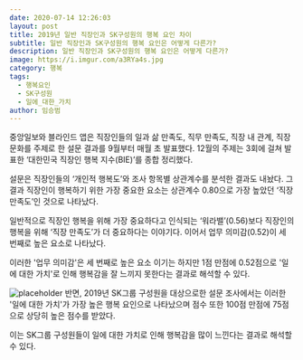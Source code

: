 ```yaml
---
date: 2020-07-14 12:26:03
layout: post
title: 2019년 일반 직장인과 SK구성원의 행복 요인 차이
subtitle: 일반 직장인과 SK구성원의 행복 요인은 어떻게 다른가?
description: 일반 직장인과 SK구성원의 행복 요인은 어떻게 다른가?
image: https://i.imgur.com/a3RYa4s.jpg
category: 행복
tags:
  - 행복요인
  - SK구성원
  - 일에_대한_가치
author: 임승범
---
```


중앙일보와 블라인드 앱은 직장인들의 일과 삶 만족도, 직무 만족도, 직장 내 관계, 직장 문화를 주제로 한 설문 결과를 9월부터 매월 초 발표했다. 12월의 주제는 3회에 걸쳐 발표한 ‘대한민국 직장인 행복 지수(BIE)’를 종합 정리했다.


설문은 직장인들의 ‘개인적 행복도’와 조사 항목별 상관계수를 분석한 결과도 내놨다. 그 결과 직장인이 행복하기 위한 가장 중요한 요소는 상관계수 0.80으로 가장 높았던 ‘직장 만족도’인 것으로 나타났다.


일반적으로 직장인 행복을 위해 가장 중요하다고 인식되는 ‘워라밸’(0.56)보다 직장인의 행복을 위해 ‘직장 만족도’가 더 중요하다는 이야기다. 이어서  업무 의미감(0.52)이 세 번째로 높은 요소로 나타났다.


이러한 '업무 의미감'은 세 번째로 높은 요소 이기는 하지만 1점 만점에 0.52점으로 '일에 대한 가치'로 인해 행복감을 잘 느끼지 못한다는 결과로 해석할 수 있다.


![placeholder](https://i.imgur.com/qUiEv4Y.jpg "Large example image")
반면, 2019년 SK그룹 구성원을 대상으로한 설문 조사에서는 이러한 '일에 대한 가치'가 가장 높은 행복 요인으로 나타났으며 점수 또한 100점 만점에 75점으로 상당히 높은 점수를 받았다.


이는 SK그룹 구성원들이 일에 대한 가치로 인해 행복감을 많이 느낀다는 결과로 해석할 수 있다.

